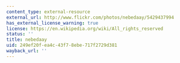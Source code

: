 ```yaml
---
content_type: external-resource
external_url: http://www.flickr.com/photos/nebedaay/5429437994
has_external_license_warning: true
license: https://en.wikipedia.org/wiki/All_rights_reserved
status: ''
title: nebedaay
uid: 249ef20f-ea4c-43f7-8ebe-717f2729d381
wayback_url: ''
---
```

